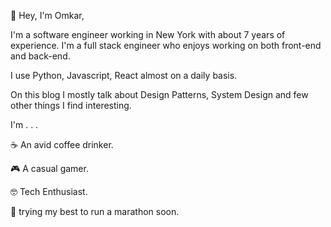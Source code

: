 👋 Hey, I'm Omkar,

I'm a software engineer working in New York with about 7 years of experience. I'm a full stack engineer who enjoys working on both front-end and back-end.

I use Python, Javascript, React almost on a daily basis.

On this blog I mostly talk about Design Patterns, System Design and few other things I find interesting.

I'm . . .

☕ An avid coffee drinker.

🎮 A casual gamer.

🤓 Tech Enthusiast.

🏃 trying my best to run a marathon soon.
